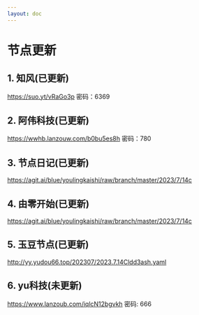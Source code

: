 ```yaml
---
layout: doc
---
```

# 节点更新

## 1. 知风(已更新)

https://suo.yt/vRaGo3p 密码：6369

## 2. 阿伟科技(已更新)

https://wwhb.lanzouw.com/b0bu5es8h 密码：780

## 3. 节点日记(已更新)

https://agit.ai/blue/youlingkaishi/raw/branch/master/2023/7/14c

## 4. 由零开始(已更新)

https://agit.ai/blue/youlingkaishi/raw/branch/master/2023/7/14c

## 5. 玉豆节点(已更新)

http://yy.yudou66.top/202307/2023.7.14Cldd3ash.yaml
  
## 6. yu科技(未更新)

https://www.lanzoub.com/iqlcN12bgvkh 密码: 666
